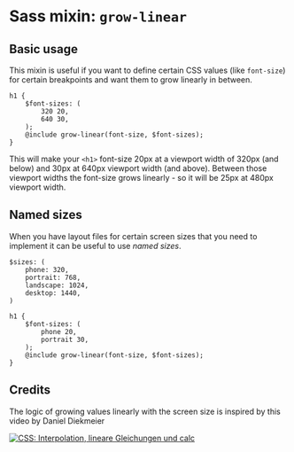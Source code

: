 # Sass mixin: `grow-linear`

## Basic usage

This mixin is useful if you want to define certain CSS values (like `font-size`) for certain breakpoints and want them
to grow linearly in between.

    h1 {
        $font-sizes: (
            320 20,
            640 30,
        );
        @include grow-linear(font-size, $font-sizes);
    }
    
This will make your `<h1>` font-size 20px at a viewport width of 320px (and below) and 30px at 640px viewport width (and
above). Between those viewport widths the font-size grows linearly - so it will be 25px at 480px viewport width.

## Named sizes

When you have layout files for certain screen sizes that you need to implement it can be useful to use *named sizes*.

    $sizes: (
        phone: 320,
        portrait: 768,
        landscape: 1024,
        desktop: 1440,
    )
    
    h1 {
        $font-sizes: (
            phone 20,
            portrait 30,
        );
        @include grow-linear(font-size, $font-sizes);
    }

## Credits

The logic of growing values linearly with the screen size is inspired by this video by Daniel Diekmeier

[![CSS: Interpolation, lineare Gleichungen und calc](https://img.youtube.com/vi/NeQrOPRqtr4/0.jpg)](https://www.youtube.com/watch?v=NeQrOPRqtr4)
